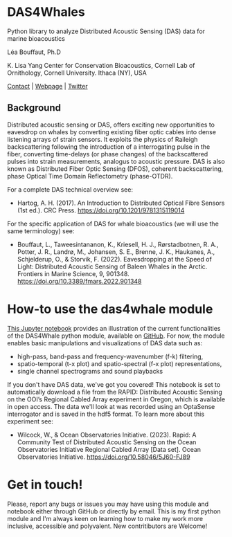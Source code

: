 # DAS4Whales
Python library to analyze Distributed Acoustic Sensing (DAS) data for marine bioacoustics

Léa Bouffaut, Ph.D 

K. Lisa Yang Center for Conservation Bioacoustics, Cornell Lab of Ornithology, Cornell University. Ithaca (NY), USA

[Contact](mailto:lb736'cornell.edu) | [Webpage](https://www.birds.cornell.edu/ccb/lea-bouffaut/) | [Twitter](https://twitter.com/LeaBouffaut)

## Background
Distributed acoustic sensing or DAS, offers exciting new opportunities to eavesdrop on whales by converting existing fiber optic cables into dense listening arrays of strain sensors. It exploits the physics of Raileigh backscattering following the introduction of a interrogating pulse in the fiber, converting time-delays (or phase changes) of the backscattered pulses into strain measurements, analogus to acoustic pressure. DAS is also known as Distributed Fiber Optic Sensing (DFOS), coherent backscattering, phase Optical Time Domain Reflectometry (phase-OTDR).

For a complete DAS technical overview see:
* Hartog, A. H. (2017). An Introduction to Distributed Optical Fibre Sensors (1st ed.). CRC Press. https://doi.org/10.1201/9781315119014

For the specific application of DAS for whale bioacoustics (we will use the same terminology) see:

* Bouffaut, L., Taweesintananon, K., Kriesell, H. J., Rørstadbotnen, R. A., Potter, J. R., Landrø, M., Johansen, S. E., Brenne, J. K., Haukanes, A., Schjelderup, O., & Storvik, F. (2022). Eavesdropping at the Speed of Light: Distributed Acoustic Sensing of Baleen Whales in the Arctic. Frontiers in Marine Science, 9, 901348. https://doi.org/10.3389/fmars.2022.901348

# How-to use the das4whale module 
[This Jupyter notebook](https://github.com/leabouffaut/DAS4Whales/blob/main/DAS4Whales_ExampleNotebook.ipynb) provides an illustration of the current functionalities of the DAS4Whale python module, available on [GitHub](https://github.com/leabouffaut/DAS4Whales). For now, the module enables basic manipulations and visualizations of DAS data such as:

* high-pass, band-pass and frequency-wavenumber (f-k) filtering,
* spatio-temporal (t-x plot) and spatio-spectral (f-x plot) representations,
* single channel spectrograms and sound playbacks

If you don't have DAS data, we've got you covered! This notebook is set to automatically download a file from the RAPID: Distributed Acoustic Sensing on the OOI’s Regional Cabled Array experiment in Oregon, which is available in open access. The data we'll look at was recorded using an OptaSense interrogator and is saved in the hdf5 format. To learn more about this experiment see:

* Wilcock, W., & Ocean Observatories Initiative. (2023). Rapid: A Community Test of Distributed Acoustic Sensing on the Ocean Observatories Initiative Regional Cabled Array [Data set]. Ocean Observatories Initiative. https://doi.org/10.58046/5J60-FJ89

# Get in touch!
Please, report any bugs or issues you may have using this module and notebook either through GitHub or directly by email. This is my first python module and I'm always keen on learning how to make my work more inclusive, accessible and polyvalent. New contritibutors are Welcome!


